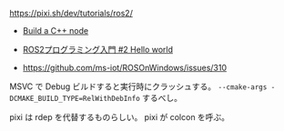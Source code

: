 https://pixi.sh/dev/tutorials/ros2/

- [Build a C++ node](https://pixi.sh/dev/tutorials/ros2/#build-a-c-node)

- [ROS2プログラミング入門 #2 Hello world](https://zenn.dev/uchidaryo/articles/ros2-programming-2)

- https://github.com/ms-iot/ROSOnWindows/issues/310

MSVC で Debug ビルドすると実行時にクラッシュする。
`--cmake-args -DCMAKE_BUILD_TYPE=RelWithDebInfo` するべし。

pixi は rdep を代替するものらしい。
pixi が colcon を呼ぶ。
